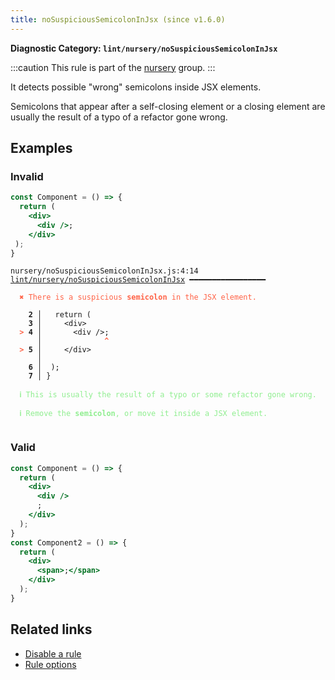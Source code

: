 ```yaml
---
title: noSuspiciousSemicolonInJsx (since v1.6.0)
---
```


**Diagnostic Category: `lint/nursery/noSuspiciousSemicolonInJsx`**

:::caution
This rule is part of the [nursery](/linter/rules/#nursery) group.
:::

It detects possible "wrong" semicolons inside JSX elements.

Semicolons that appear after a self-closing element or a closing element are usually the result of a typo of a refactor gone wrong.

## Examples

### Invalid

```jsx
const Component = () => {
  return (
    <div>
      <div />;
    </div>
 );
}
```

<pre class="language-text"><code class="language-text">nursery/noSuspiciousSemicolonInJsx.js:4:14 <a href="https://biomejs.dev/linter/rules/no-suspicious-semicolons-in-jsx">lint/nursery/noSuspiciousSemicolonInJsx</a> ━━━━━━━━━━━━━━━━━

<strong><span style="color: Tomato;">  </span></strong><strong><span style="color: Tomato;">✖</span></strong> <span style="color: Tomato;">There is a suspicious </span><span style="color: Tomato;"><strong>semicolon</strong></span><span style="color: Tomato;"> in the JSX element.</span>
  
    <strong>2 │ </strong>  return (
    <strong>3 │ </strong>    &lt;div&gt;
<strong><span style="color: Tomato;">  </span></strong><strong><span style="color: Tomato;">&gt;</span></strong> <strong>4 │ </strong>      &lt;div /&gt;;
   <strong>   │ </strong>             <strong><span style="color: Tomato;">^</span></strong>
<strong><span style="color: Tomato;">  </span></strong><strong><span style="color: Tomato;">&gt;</span></strong> <strong>5 │ </strong>    &lt;/div&gt;
   <strong>   │ </strong>    
    <strong>6 │ </strong> );
    <strong>7 │ </strong>}
  
<strong><span style="color: lightgreen;">  </span></strong><strong><span style="color: lightgreen;">ℹ</span></strong> <span style="color: lightgreen;">This is usually the result of a typo or some refactor gone wrong.</span>
  
<strong><span style="color: lightgreen;">  </span></strong><strong><span style="color: lightgreen;">ℹ</span></strong> <span style="color: lightgreen;">Remove the </span><span style="color: lightgreen;"><strong>semicolon</strong></span><span style="color: lightgreen;">, or move it inside a JSX element.</span>
  
</code></pre>

### Valid

```jsx
const Component = () => {
  return (
    <div>
      <div />
      ;
    </div>
  );
}
const Component2 = () => {
  return (
    <div>
      <span>;</span>
    </div>
  );
}
```

## Related links

- [Disable a rule](/linter/#disable-a-lint-rule)
- [Rule options](/linter/#rule-options)
